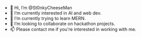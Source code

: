 - 👋 Hi, I’m @St0nkyCheeseMan
- 👀 I’m currently interested in AI and web dev.
- 🌱 I’m currently trying to learn MERN.
- 💞️ I’m looking to collaborate on hackathon projects.
- 📫 Please contact me if you're interested in working with me.

<!---
UnderManTrollGuy/UnderManTrollGuy is a ✨ special ✨ repository because its `README.md` (this file) appears on your GitHub profile.
You can click the Preview link to take a look at your changes.
--->
